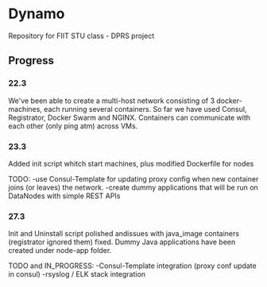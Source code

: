 # Dynamo
Repository for FIIT STU class - DPRS project

## Progress
### 22.3
We've been able to create a multi-host network consisting of 3 docker-machines, each running several containers. So far we have used Consul, Registrator, Docker Swarm and NGINX.
Containers can communicate with each other (only ping atm) across VMs. 

### 23.3
Added init script whitch start machines, plus modified Dockerfile for nodes

TODO:
-use Consul-Template for updating proxy config when new container joins (or leaves) the network.
-create dummy applications that will be run on DataNodes with simple REST APIs

### 27.3
Init and Uninstall script polished andissues with java_image containers (registrator ignored them) fixed.
Dummy Java applications have been created under node-app folder. 

TODO and IN_PROGRESS:
-Consul-Template integration (proxy conf update in consul)
-rsyslog / ELK stack integration

